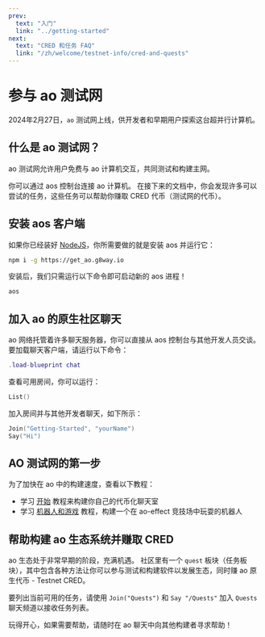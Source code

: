 ```yaml
---
prev:
  text: "入门"
  link: "../getting-started"
next:
  text: "CRED 和任务 FAQ"
  link: "/zh/welcome/testnet-info/cred-and-quests"
---
```


# 参与 ao 测试网

2024年2月27日，`ao` 测试网上线，供开发者和早期用户探索这台超并行计算机。

## 什么是 ao 测试网？

ao 测试网允许用户免费与 ao 计算机交互，共同测试和构建主网。

你可以通过 aos 控制台连接 ao 计算机。 在接下来的文档中，你会发现许多可以尝试的任务，这些任务可以帮助你赚取 CRED 代币（测试网的代币）。

## 安装 aos 客户端

如果你已经装好 [NodeJS](https://nodejs.org)，你所需要做的就是安装 aos 并运行它：

```sh
npm i -g https://get_ao.g8way.io
```

安装后，我们只需运行以下命令即可启动新的 aos 进程！

```sh
aos
```

## 加入 ao 的原生社区聊天

ao 网络托管着许多聊天服务器，你可以直接从 aos 控制台与其他开发人员交谈。 要加载聊天客户端，请运行以下命令：

```lua
.load-blueprint chat
```

查看可用房间，你可以运行：

```lua
List()
```

加入房间并与其他开发者聊天，如下所示：

```lua
Join("Getting-Started", "yourName")
Say("Hi")
```

## AO 测试网的第一步

为了加快在 ao 中的构建速度，查看以下教程：

- 学习 [开始](/zh/tutorials/begin/) 教程来构建你自己的代币化聊天室
- 学习 [机器人和游戏](/zh/tutorials/bots-and-games/) 教程，构建一个在 ao-effect 竞技场中玩耍的机器人

## 帮助构建 ao 生态系统并赚取 CRED

ao 生态处于非常早期的阶段，充满机遇。 社区里有一个 `quest` 板块（任务板块），其中包含各种方法让你可以参与测试和构建软件以发展生态，同时赚 ao 原生代币 - Testnet CRED。

要列出当前可用的任务，请使用 `Join("Quests")` 和 `Say "/Quests"` 加入 `Quests` 聊天频道以接收任务列表。

玩得开心，如果需要帮助，请随时在 ao 聊天中向其他构建者寻求帮助！
